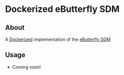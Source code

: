 # Dockerized eButterfly SDM

## About
A [Dockerized](https://www.docker.com/what-docker) implementation of the [eButterfly SDM](https://github.com/jcoliver/ebutterfly-sdm)

## Usage
* Coming soon!
